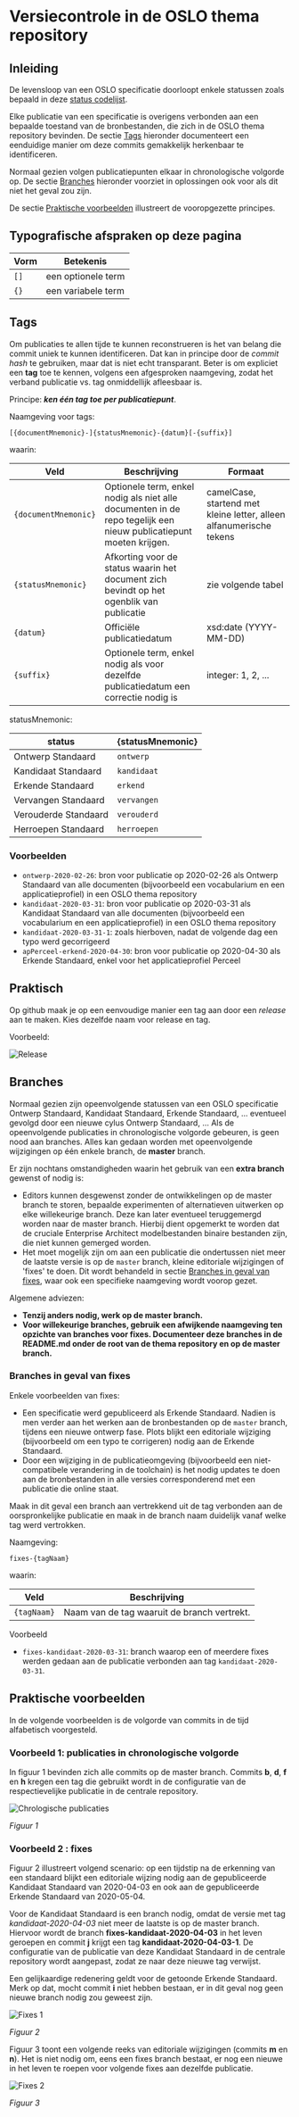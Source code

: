 # Versiecontrole in de OSLO thema repository

## Inleiding

De levensloop van een OSLO specificatie doorloopt enkele statussen zoals bepaald in deze [status codelijst](https://data.vlaanderen.be/doc/conceptscheme/StandaardStatus).

Elke publicatie van een specificatie is overigens verbonden aan een bepaalde toestand van de bronbestanden, die zich in de OSLO thema repository bevinden.
De sectie [Tags](#tags) hieronder documenteert een eenduidige manier om deze commits gemakkelijk herkenbaar te identificeren.

Normaal gezien volgen publicatiepunten elkaar in chronologische volgorde op.
De sectie [Branches](#branches) hieronder voorziet in oplossingen ook voor als dit niet het geval zou zijn.

De sectie [Praktische voorbeelden](#praktische-voorbeelden) illustreert de vooropgezette principes.

## Typografische afspraken op deze pagina

| Vorm | Betekenis |
|------|-----------|
| `[]` | een optionele term |
| `{}` | een variabele term |

## Tags


Om publicaties te allen tijde te kunnen reconstrueren is het van belang die commit uniek te kunnen identificeren.
Dat kan in principe door de *commit hash* te gebruiken, maar dat is niet echt transparant.
Beter is om expliciet een **tag** toe te kennen, volgens een afgesproken naamgeving, zodat het verband publicatie vs. tag onmiddellijk afleesbaar is.


Principe: **_ken één tag toe per publicatiepunt_**.

Naamgeving voor tags:
```
[{documentMnemonic}-]{statusMnemonic}-{datum}[-{suffix}]
```

waarin:

| Veld | Beschrijving | Formaat |
|------|--------------|---------|
| `{documentMnemonic}` | Optionele term, enkel nodig als niet alle documenten in de repo tegelijk een nieuw publicatiepunt moeten krijgen. | camelCase, startend met kleine letter, alleen alfanumerische tekens |
| `{statusMnemonic}` | Afkorting voor de status waarin het document zich bevindt op het ogenblik van publicatie | zie volgende tabel |
| `{datum}` | Officiële publicatiedatum | xsd:date (YYYY-MM-DD) |
| `{suffix}` | Optionele term, enkel nodig als voor dezelfde publicatiedatum een correctie nodig is | integer: 1, 2, ... | 

statusMnemonic:

| status | {statusMnemonic} |
|--------|------------------|
| Ontwerp Standaard | `ontwerp` |
| Kandidaat Standaard | `kandidaat` |
| Erkende Standaard | `erkend` |
| Vervangen Standaard | `vervangen` |
| Verouderde Standaard | `verouderd` |
| Herroepen Standaard  | `herroepen` |

### Voorbeelden
- `ontwerp-2020-02-26`: bron voor publicatie op 2020-02-26 als Ontwerp Standaard van alle documenten (bijvoorbeeld een vocabularium en een applicatieprofiel) in een OSLO thema repository
- `kandidaat-2020-03-31`: bron voor publicatie op 2020-03-31 als Kandidaat Standaard van alle documenten (bijvoorbeeld een vocabularium en een applicatieprofiel) in een OSLO thema repository
- `kandidaat-2020-03-31-1`: zoals hierboven, nadat de volgende dag een typo werd gecorrigeerd
- `apPerceel-erkend-2020-04-30`: bron voor publicatie op 2020-04-30 als Erkende Standaard, enkel voor het applicatieprofiel Perceel

## Praktisch
Op github maak je op een eenvoudige manier een tag aan door een *release* aan te maken. Kies dezelfde naam voor release en tag.

Voorbeeld:

![Release](thema-repo-versiecontrole-release.jpg)


## Branches

Normaal gezien zijn opeenvolgende statussen van een OSLO specificatie Ontwerp Standaard, Kandidaat Standaard, Erkende Standaard, ... eventueel gevolgd door een nieuwe cylus Ontwerp Standaard, ...
Als de opeenvolgende publicaties in chronologische volgorde gebeuren, is geen nood aan branches.
Alles kan gedaan worden met opeenvolgende wijzigingen op één enkele branch, de **master** branch.

Er zijn nochtans omstandigheden waarin het gebruik van een **extra branch** gewenst of nodig is:

- Editors kunnen desgewenst zonder de ontwikkelingen op de master branch te storen, bepaalde experimenten of alternatieven uitwerken op elke willekeurige branch.
Deze kan later eventueel teruggemergd worden naar de master branch.
Hierbij dient opgemerkt te worden dat de cruciale Enterprise Architect modelbestanden binaire bestanden zijn, die niet kunnen gemerged worden.
- Het moet mogelijk zijn om aan een publicatie die ondertussen niet meer de laatste versie is op de `master` branch,
kleine editoriale wijzigingen of 'fixes' te doen.
Dit wordt behandeld in sectie [Branches in geval van fixes](#branches-in-geval-van-fixes), waar ook een specifieke naamgeving wordt voorop gezet. 

Algemene adviezen:
- **Tenzij anders nodig, werk op de master branch.**
- **Voor willekeurige branches, gebruik een afwijkende naamgeving ten opzichte van branches voor fixes. Documenteer deze branches in de README.md onder de root van de thema repository en op de master branch.**


### Branches in geval van fixes

Enkele voorbeelden van fixes:
- Een specificatie werd gepubliceerd als Erkende Standaard. Nadien is men verder aan het werken aan de bronbestanden op de `master` branch, tijdens een nieuwe ontwerp fase. Plots blijkt een editoriale wijziging (bijvoorbeeld om een typo te corrigeren) nodig aan de Erkende Standaard.
- Door een wijziging in de publicatieomgeving (bijvoorbeeld een niet-compatibele verandering in de toolchain) is het nodig updates te doen aan de bronbestanden in alle versies corresponderend met een publicatie die online staat.

Maak in dit geval een branch aan vertrekkend uit de tag verbonden aan de oorspronkelijke publicatie en maak in de branch naam duidelijk vanaf welke tag werd vertrokken.

Naamgeving:
```
fixes-{tagNaam}
```

waarin:

| Veld | Beschrijving |
|------|--------------|
| `{tagNaam}` | Naam van de tag waaruit de branch vertrekt. |

Voorbeeld
- `fixes-kandidaat-2020-03-31`: branch waarop een of meerdere fixes werden gedaan aan de publicatie verbonden aan tag `kandidaat-2020-03-31`.

## Praktische voorbeelden

In de volgende voorbeelden is de volgorde van commits in de tijd alfabetisch voorgesteld.

### Voorbeeld 1: publicaties in chronologische volgorde

In figuur 1 bevinden zich alle commits op de master branch. Commits **b**, **d**, **f** en **h** kregen een tag die gebruikt wordt in de configuratie van de respectievelijke publicatie in de centrale repository.

![Chrologische publicaties](thema-repo-versiecontrole-fig1.jpg)

*Figuur 1*

### Voorbeeld 2 : fixes

Figuur 2 illustreert volgend scenario:
op een tijdstip na de erkenning van een standaard blijkt een editoriale wijzing nodig aan de gepubliceerde Kandidaat Standaard van 2020-04-03 en ook aan de gepubliceerde Erkende Standaard van 2020-05-04.

Voor de Kandidaat Standaard is een branch nodig, omdat de versie met tag *kandidaat-2020-04-03* niet meer de laatste is op de master branch.
Hiervoor wordt de branch **fixes-kandidaat-2020-04-03** in het leven geroepen en commit **j** krijgt een tag **kandidaat-2020-04-03-1**.
De configuratie van de publicatie van deze Kandidaat Standaard in de centrale repository wordt aangepast, zodat ze naar deze nieuwe tag verwijst.

Een gelijkaardige redenering geldt voor de getoonde Erkende Standaard. Merk op dat, mocht commit **i** niet hebben bestaan, er in dit geval nog geen nieuwe branch nodig zou geweest zijn.

![Fixes 1](thema-repo-versiecontrole-fig2.jpg)

*Figuur 2*

Figuur 3 toont een volgende reeks van editoriale wijzigingen (commits **m** en **n**).
Het is niet nodig om, eens een fixes branch bestaat, er nog een nieuwe in het leven te roepen voor volgende fixes aan dezelfde publicatie.

![Fixes 2](thema-repo-versiecontrole-fig3.jpg)

*Figuur 3*



